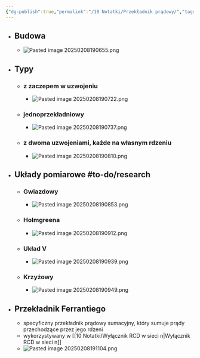 ```yaml
---
{"dg-publish":true,"permalink":"/10 Notatki/Przekładnik prądowy/","tags":["wiedza/zettel"]}
---
```


* ## Budowa
	* ![Pasted image 20250208190655.png](/img/user/80%20Zasoby/Pasted%20image%2020250208190655.png)
* ## Typy
	* ### z zaczepem w uzwojeniu
		* ![Pasted image 20250208190722.png](/img/user/80%20Zasoby/Pasted%20image%2020250208190722.png)
	* ### jednoprzekładniowy
		* ![Pasted image 20250208190737.png](/img/user/80%20Zasoby/Pasted%20image%2020250208190737.png)
	* ### z dwoma uzwojeniami, każde na własnym rdzeniu
		* ![Pasted image 20250208190810.png](/img/user/80%20Zasoby/Pasted%20image%2020250208190810.png)
* ## Układy pomiarowe #to-do/research 
	* ### Gwiazdowy
		* ![Pasted image 20250208190853.png](/img/user/80%20Zasoby/Pasted%20image%2020250208190853.png)
	* ### Holmgreena
		* ![Pasted image 20250208190912.png](/img/user/80%20Zasoby/Pasted%20image%2020250208190912.png)
	* ### Układ V
		* ![Pasted image 20250208190939.png](/img/user/80%20Zasoby/Pasted%20image%2020250208190939.png)
	* ### Krzyżowy
		* ![Pasted image 20250208190949.png](/img/user/80%20Zasoby/Pasted%20image%2020250208190949.png)
* ## Przekładnik Ferrantiego
	* specyficzny przekładnik prądowy sumacyjny, który sumuje prądy przechodzące przez jego rdzeni
	* wykorzystywany w [[10 Notatki/Wyłącznik RCD w sieci n\|Wyłącznik RCD w sieci n]]
	* ![Pasted image 20250208191104.png](/img/user/80%20Zasoby/Pasted%20image%2020250208191104.png)